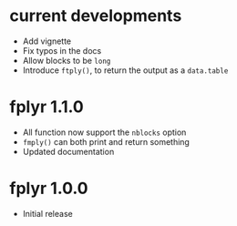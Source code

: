 # current developments

* Add vignette
* Fix typos in the docs
* Allow blocks to be `long`
* Introduce `ftply()`, to return the output as a `data.table`

# fplyr 1.1.0

* All function now support the `nblocks` option
* `fmply()` can both print and return something
* Updated documentation

# fplyr 1.0.0

* Initial release
